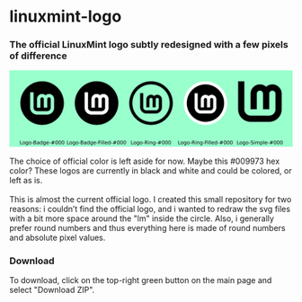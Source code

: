 # linuxmint-logo
### The official LinuxMint logo subtly redesigned with a few pixels of difference
![Preview of logo variations](https://github.com/SebastJava/linuxmint-logo/blob/master/Logos-prv.svg)

The choice of official color is left aside for now. Maybe this #009973 hex color? These logos are currently in black and white and could be colored, or left as is.
<br><br>
This is almost the current official logo. I created this small repository for two reasons: i couldn’t find the official logo, and i wanted to redraw the svg files with a bit more space around the "lm" inside the circle. Also, i generally prefer round numbers and thus everything here is made of round numbers and absolute pixel values.

### Download
To download, click on the top-right green button on the main page and select "Download ZIP".
